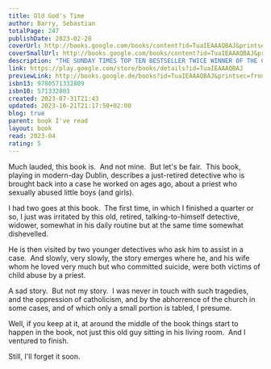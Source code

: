 ```yaml
---  
title: Old God's Time  
author: Barry, Sebastian  
totalPage: 247  
publishDate: 2023-02-28  
coverUrl: http://books.google.com/books/content?id=TuaIEAAAQBAJ&printsec=frontcover&img=1&zoom=1&edge=curl&source=gbs_api  
coverSmallUrl: http://books.google.com/books/content?id=TuaIEAAAQBAJ&printsec=frontcover&img=1&zoom=5&edge=curl&source=gbs_api  
description: "THE SUNDAY TIMES TOP TEN BESTSELLER TWICE WINNER OF THE COSTA BOOK OF THE YEAR 'A masterpiece' Sunday Times 'Stunning' LIZ NUGENT 'Extraordinary' Irish Times Tom Kettle, a retired policeman, and widower, is settling into the quiet of his new home in Dalkey, overlooking the sea. His solitude is interrupted when two former colleagues turn up at his door to ask about a traumatic, decades-old case. A case that Tom never quite came to terms with. And his peace is further disturbed when his new neighbour, a mysterious young mother, asks for his help. A beautiful, haunting novel, in which nothing is quite as it seems, Old God's Time is an unforgettable exploration of family, loss and love. WHAT READERS ARE SAYING: ***** 'A beautiful family love story. It will haunt you and break your heart.' ***** 'Deeply felt and so moving. I will be reading this again.' ***** 'A tragic tale beautifully told. Sebastian Barry is one of the great contemporary writers.' ***** 'Absolute perfection in novel form.' ***** 'Deeply tragic. Deeply humorous. Utterly beautiful. I'm in awe.' ***** 'A writer in possession of something divine . just exceptional.' ***** 'Magically transporting . the balance of extreme grief and joy are perfectly expressed.'"  
link: https://play.google.com/store/books/details?id=TuaIEAAAQBAJ  
previewLink: http://books.google.de/books?id=TuaIEAAAQBAJ&printsec=frontcover&dq=Sebastian+Barry,+Old+God%27s+Time&hl=&as_pt=BOOKS&cd=2&source=gbs_api  
isbn13: 9780571332809  
isbn10: 571332803  
created: 2023-07-31T21:43  
updated: 2023-10-21T21:17:50+02:00  
blog: true  
parent: book I've read  
layout: book  
read: 2023-04  
rating: 5  
---  
```

  
Much lauded, this book is.  And not mine.  But let's be fair.  This book, playing in modern-day Dublin, describes a just-retired detective who is brought back into a case he worked on ages ago, about a priest who sexually abused little boys (and girls).    
  
I had two goes at this book.  The first time, in which I finished a quarter or so, I just was irritated by this old, retired, talking-to-himself detective, widower, somewhat in his daily routine but at the same time somewhat dishevelled.   
  
He is then visited by two younger detectives who ask him to assist in a case.  And slowly, very slowly, the story emerges where he, and his wife whom he loved very much but who committed suicide, were both victims of child abuse by a priest.  
  
A sad story.  But not my story.  I was never in touch with such tragedies, and the oppression of catholicism, and by the abhorrence of the church in some cases, and of which only a small portion is tabled, I presume.    
  
Well, if you keep at it, at around the middle of the book things start to happen in the book, not just this old guy sitting in his living room.  And I ventured to finish.  
  
Still, I'll forget it soon.